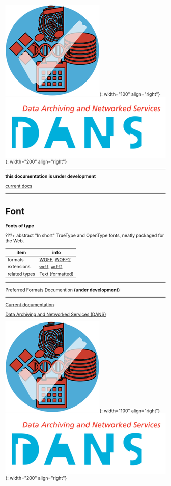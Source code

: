 ![img](../images/formats.png){: width="100" align="right"}
![img](../images/DANS.png){: width="200" align="right"}

---

**this documentation is under development**

[current docs]({{preferredFormats}})

---



# Font

**Fonts of type**

???+ abstract "In short"
    TrueType and OpenType fonts, neatly packaged for the Web.

item | info
--- | ---
formats | [WOFF](../fileFormats/woff.md), [WOFF2](../fileFormats/woff2.md)
extensions | [`woff`](../extensions/woff.md), [`woff2`](../extensions/woff2.md)
related types | [Text (formatted)](../dataTypes/textFormatted.md)




---

Preferred Formats Documention **(under development)**

---

[Current documentation]({{preferredFormats}})

[Data Archiving and Networked Services (DANS)]({{dans}})

![img](../images/formats.png){: width="100" align="right"}
![img](../images/DANS.png){: width="200" align="right"}
